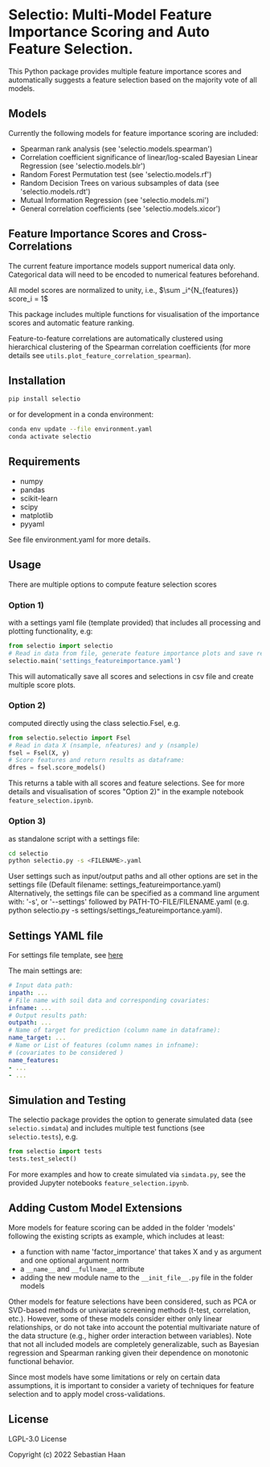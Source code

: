# Selectio: Multi-Model Feature Importance Scoring and Auto Feature Selection.

This Python package provides multiple feature importance scores and automatically suggests a feature selection based on the majority vote of all models.

## Models

Currently the following models for feature importance scoring are included:
- Spearman rank analysis (see 'selectio.models.spearman')
- Correlation coefficient significance of linear/log-scaled Bayesian Linear Regression (see 'selectio.models.blr')
- Random Forest Permutation test (see 'selectio.models.rf')
- Random Decision Trees on various subsamples of data (see 'selectio.models.rdt')
- Mutual Information Regression (see 'selectio.models.mi')
- General correlation coefficients (see 'selectio.models.xicor')

## Feature Importance Scores and Cross-Correlations

The current feature importance models support numerical data only. Categorical data will need to be encoded to numerical features beforehand.

All model scores are normalized to unity, i.e., $\sum _i^{N_{features}} score_i = 1$

This package includes multiple functions for visualisation of the importance scores and automatic feature ranking. 
	
Feature-to-feature correlations are automatically clustered using hierarchical clustering of the Spearman correlation coefficients (for more details see `utils.plot_feature_correlation_spearman`).


## Installation

```bash
pip install selectio
```

or for development in a conda environment:

```bash
conda env update --file environment.yaml
conda activate selectio
```

## Requirements

- numpy
- pandas
- scikit-learn
- scipy
- matplotlib
- pyyaml

See file environment.yaml for more details.

## Usage

There are multiple options to compute feature selection scores 

### Option 1) 
with a settings yaml file (template provided) that includes all processing and plotting functionality, e.g:
```python
from selectio import selectio
# Read in data from file, generate feature importance plots and save results as csv:
selectio.main('settings_featureimportance.yaml')
```
This will automatically save all scores and selections in csv file and create multiple score plots.

### Option 2) 
computed directly using the class selectio.Fsel, e.g.

```python
from selectio.selectio import Fsel
# Read in data X (nsample, nfeatures) and y (nsample)
fsel = Fsel(X, y)
# Score features and return results as dataframe:
dfres = fsel.score_models()
```
This returns a table with all scores and feature selections. See for more details and visualisation of scores "Option 2)" in the example notebook `feature_selection.ipynb`.


### Option 3) 
as standalone script with a settings file:
```bash
cd selectio
python selectio.py -s <FILENAME>.yaml
```

User settings such as input/output paths and all other options are set in the settings file 
(Default filename: settings_featureimportance.yaml) 
Alternatively, the settings file can be specified as a command line argument with: 
'-s', or '--settings' followed by PATH-TO-FILE/FILENAME.yaml 
(e.g. python selectio.py -s settings/settings_featureimportance.yaml).

## Settings YAML file

For settings file template, see [here](https://github.com/sebhaan/selectio/blob/main/selectio/settings/settings_featureimportance.yaml)

The main settings are:
```yaml
# Input data path:
inpath: ...
# File name with soil data and corresponding covariates:
infname: ...
# Output results path:
outpath: ...
# Name of target for prediction (column name in dataframe):
name_target: ...
# Name or List of features (column names in infname):
# (covariates to be considered )
name_features: 
- ...
- ...
```


## Simulation and Testing

The selectio package provides the option to generate simulated data (see `selectio.simdata`) 
and includes multiple test functions (see `selectio.tests`), e.g.

```python
from selectio import tests
tests.test_select()
```

For more examples and how to create simulated  via `simdata.py`, see the provided Jupyter notebooks `feature_selection.ipynb`.


## Adding Custom Model Extensions

More models for feature scoring can be added in the folder 'models' following the existing scripts as example, 
which includes at least:
- a function with name 'factor_importance' that takes X and y as argument and one optional argument norm
- a `__name__` and `__fullname__` attribute
- adding the new module name to the `__init_file__.py` file in the folder models

Other models for feature selections have been considered, such as PCA or SVD-based methods or
univariate screening methods (t-test, correlation, etc.). However, some of these models consider either 
only linear relationships, or do not take into account the potential multivariate nature of the data structure 
(e.g., higher order interaction between variables). Note that not all included models are completely generalizable, 
such as Bayesian regression and Spearman ranking given their dependence on monotonic functional behavior.

Since most models have some limitations or rely on certain data assumptions, it is important to consider a variety 
of techniques for feature selection and to apply model cross-validations.

## License

LGPL-3.0 License

Copyright (c) 2022 Sebastian Haan
